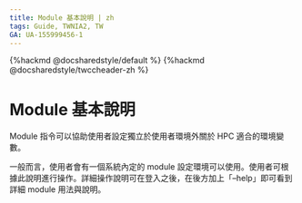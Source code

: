 ```yaml
---
title: Module 基本說明 | zh
tags: Guide, TWNIA2, TW
GA: UA-155999456-1
---
```


{%hackmd @docsharedstyle/default %}
{%hackmd @docsharedstyle/twccheader-zh %}

# Module 基本說明

Module 指令可以協助使用者設定獨立於使用者環境外關於 HPC 適合的環境變數。

一般而言，使用者會有一個系統內定的 module 設定環境可以使用。使用者可根據此說明進行操作。詳細操作說明可在登入之後，在後方加上「–help」即可看到詳細 module 用法與說明。


